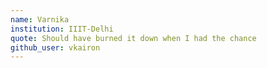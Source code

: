 ```yaml
---
name: Varnika 
institution: IIIT-Delhi
quote: Should have burned it down when I had the chance 
github_user: vkairon
---
```


